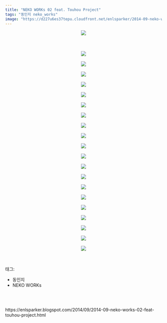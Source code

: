 ```yaml
---
title: "NEKO WORKs 02 feat. Touhou Project"
tags: "동인지 neko_works"
image: "https://d227u6es37tepu.cloudfront.net/enlsparker/2014-09-neko-works-02-feat-touhou-project/001.png"
---
```

<div class="article">
<div class="post-body entry-content" id="post-body-3604147803330488260" itemprop="description articleBody">
<div class="separator" style="clear: both; text-align: center;">
<img src="{{ site.imgserver6 }}/enlsparker/2014-09-neko-works-02-feat-touhou-project/001.png"/></div>
<br/>
<a name="more"></a><br/><br/>
<div class="separator" style="clear: both; text-align: center;">
<img src="{{ site.imgserver6 }}/enlsparker/2014-09-neko-works-02-feat-touhou-project/002.png"/></div>
<br/>
<div class="separator" style="clear: both; text-align: center;">
<img src="{{ site.imgserver6 }}/enlsparker/2014-09-neko-works-02-feat-touhou-project/003.png"/></div>
<br/>
<div class="separator" style="clear: both; text-align: center;">
<img src="{{ site.imgserver6 }}/enlsparker/2014-09-neko-works-02-feat-touhou-project/004.png"/></div>
<br/>
<div class="separator" style="clear: both; text-align: center;">
<img src="{{ site.imgserver6 }}/enlsparker/2014-09-neko-works-02-feat-touhou-project/005.png"/></div>
<br/>
<div class="separator" style="clear: both; text-align: center;">
<img src="{{ site.imgserver6 }}/enlsparker/2014-09-neko-works-02-feat-touhou-project/006.png"/></div>
<br/>
<div class="separator" style="clear: both; text-align: center;">
<img src="{{ site.imgserver6 }}/enlsparker/2014-09-neko-works-02-feat-touhou-project/007.png"/></div>
<br/>
<div class="separator" style="clear: both; text-align: center;">
<img src="{{ site.imgserver6 }}/enlsparker/2014-09-neko-works-02-feat-touhou-project/008.png"/></div>
<br/>
<div class="separator" style="clear: both; text-align: center;">
<img src="{{ site.imgserver6 }}/enlsparker/2014-09-neko-works-02-feat-touhou-project/009.png"/></div>
<br/>
<div class="separator" style="clear: both; text-align: center;">
<img src="{{ site.imgserver6 }}/enlsparker/2014-09-neko-works-02-feat-touhou-project/010.png"/></div>
<br/>
<div class="separator" style="clear: both; text-align: center;">
<img src="{{ site.imgserver6 }}/enlsparker/2014-09-neko-works-02-feat-touhou-project/011.png"/></div>
<br/>
<div class="separator" style="clear: both; text-align: center;">
<img src="{{ site.imgserver6 }}/enlsparker/2014-09-neko-works-02-feat-touhou-project/012.png"/></div>
<br/>
<div class="separator" style="clear: both; text-align: center;">
<img src="{{ site.imgserver6 }}/enlsparker/2014-09-neko-works-02-feat-touhou-project/013.png"/></div>
<br/>
<div class="separator" style="clear: both; text-align: center;">
<img src="{{ site.imgserver6 }}/enlsparker/2014-09-neko-works-02-feat-touhou-project/014.png"/></div>
<br/>
<div class="separator" style="clear: both; text-align: center;">
<img src="{{ site.imgserver6 }}/enlsparker/2014-09-neko-works-02-feat-touhou-project/015.png"/></div>
<br/>
<div class="separator" style="clear: both; text-align: center;">
<img src="{{ site.imgserver6 }}/enlsparker/2014-09-neko-works-02-feat-touhou-project/016.png"/></div>
<br/>
<div class="separator" style="clear: both; text-align: center;">
<img src="{{ site.imgserver6 }}/enlsparker/2014-09-neko-works-02-feat-touhou-project/017.png"/></div>
<br/>
<div class="separator" style="clear: both; text-align: center;">
<img src="{{ site.imgserver6 }}/enlsparker/2014-09-neko-works-02-feat-touhou-project/018.png"/></div>
<br/>
<div class="separator" style="clear: both; text-align: center;">
<img src="{{ site.imgserver6 }}/enlsparker/2014-09-neko-works-02-feat-touhou-project/019.png"/></div>
<br/>
<div class="separator" style="clear: both; text-align: center;">
<img src="{{ site.imgserver6 }}/enlsparker/2014-09-neko-works-02-feat-touhou-project/020.png"/></div>
<br/>
<div class="separator" style="clear: both; text-align: center;">
<img src="{{ site.imgserver6 }}/enlsparker/2014-09-neko-works-02-feat-touhou-project/021.png"/></div>
<br/>
<div style="clear: both;"></div>
</div></div><br/>
<div class="tagTrail">
<p>태그: </p>
<ul>
<li>동인지</li>
<li>NEKO WORKs</li>
</ul>
</div><br/>

<br/>
<p id="refer">https://enlsparker.blogspot.com/2014/09/2014-09-neko-works-02-feat-touhou-project.html</p>
<br/>

